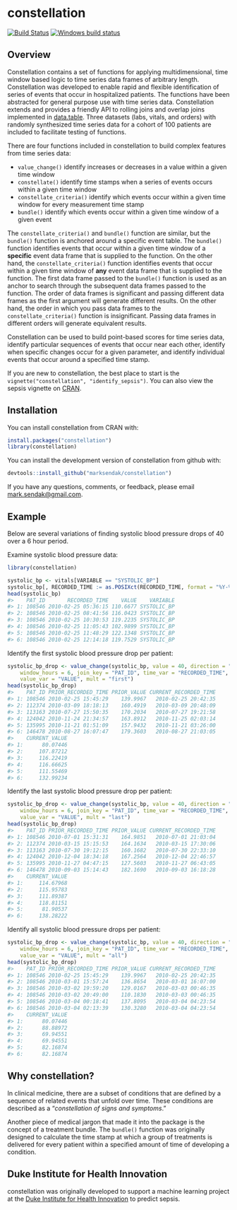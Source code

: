 
<!-- README.md is generated from README.Rmd. Please edit that file -->

# constellation

[![Build
Status](https://travis-ci.org/marksendak/constellation.svg?branch=master)](https://travis-ci.org/marksendak/constellation)
[![Windows build
status](https://ci.appveyor.com/api/projects/status/github/marksendak/constellation?branch=master&svg=true)](https://ci.appveyor.com/project/marksendak/constellation)

## Overview

Constellation contains a set of functions for applying multidimensional,
time window based logic to time series data frames of arbitrary length.
Constellation was developed to enable rapid and flexible identification
of series of events that occur in hospitalized patients. The functions
have been abstracted for general purpose use with time series data.
Constellation extends and provides a friendly API to rolling joins and
overlap joins implemented in
[data.table](https://CRAN.R-project.org/package=data.table). Three
datasets (labs, vitals, and orders) with randomly synthesized time
series data for a cohort of 100 patients are included to facilitate
testing of functions.

There are four functions included in constellation to build complex
features from time series data:

  - `value_change()` identify increases or decreases in a value within a
    given time window
  - `constellate()` identify time stamps when a series of events occurs
    within a given time window
  - `constellate_criteria()` identify which events occur within a given
    time window for every measurement time stamp
  - `bundle()` identify which events occur within a given time window of
    a given event

The `constellate_criteria()` and `bundle()` function are similar, but
the `bundle()` function is anchored around a specific event table. The
`bundle()` function identifies events that occur within a given time
window of a **specific** event data frame that is supplied to the
function. On the other hand, the `constellate_criteria()` function
identifies events that occur within a given time window of **any** event
data frame that is supplied to the function. The first data frame passed
to the `bundle()` function is used as an anchor to search through the
subsequent data frames passed to the function. The order of data frames
is significant and passing different data frames as the first argument
will generate different results. On the other hand, the order in which
you pass data frames to the `constellate_criteria()` function is
insignificant. Passing data frames in different orders will generate
equivalent results.

Constellation can be used to build point-based scores for time series
data, identify particular sequences of events that occur near each
other, identify when specific changes occur for a given parameter, and
identify individual events that occur around a specified time stamp.

If you are new to constellation, the best place to start is the
`vignette("constellation", "identify_sepsis")`. You can also view the
sepsis vignette on
[CRAN](https://cran.r-project.org/package=constellation/vignettes/identify_sepsis.html).

## Installation

You can install constellation from CRAN with:

``` r
install.packages("constellation")
library(constellation)
```

You can install the development version of constellation from github
with:

``` r
devtools::install_github("marksendak/constellation")
```

If you have any questions, comments, or feedback, please email
<mark.sendak@gmail.com>.

## Example

Below are several variations of finding systolic blood pressure drops of
40 over a 6 hour period.

Examine systolic blood pressure data:

``` r
library(constellation)

systolic_bp <- vitals[VARIABLE == "SYSTOLIC_BP"]
systolic_bp[, RECORDED_TIME := as.POSIXct(RECORDED_TIME, format = "%Y-%m-%dT%H:%M:%SZ", tz = "UTC")]
head(systolic_bp)
#>    PAT_ID       RECORDED_TIME    VALUE    VARIABLE
#> 1: 108546 2010-02-25 05:36:15 110.6677 SYSTOLIC_BP
#> 2: 108546 2010-02-25 08:41:56 116.0423 SYSTOLIC_BP
#> 3: 108546 2010-02-25 10:30:53 119.2235 SYSTOLIC_BP
#> 4: 108546 2010-02-25 11:05:43 102.9899 SYSTOLIC_BP
#> 5: 108546 2010-02-25 11:48:29 122.1348 SYSTOLIC_BP
#> 6: 108546 2010-02-25 12:14:18 119.7529 SYSTOLIC_BP
```

Identify the first systolic blood pressure drop per
patient:

``` r
systolic_bp_drop <- value_change(systolic_bp, value = 40, direction = "down",
    window_hours = 6, join_key = "PAT_ID", time_var = "RECORDED_TIME", 
    value_var = "VALUE", mult = "first")
head(systolic_bp_drop)
#>    PAT_ID PRIOR_RECORDED_TIME PRIOR_VALUE CURRENT_RECORDED_TIME
#> 1: 108546 2010-02-25 15:45:29    139.9967   2010-02-25 20:42:35
#> 2: 112374 2010-03-09 18:18:13    160.4919   2010-03-09 20:48:09
#> 3: 113163 2010-07-27 15:50:35    170.2034   2010-07-27 19:21:58
#> 4: 124042 2010-11-24 21:34:57    163.8912   2010-11-25 02:03:14
#> 5: 135995 2010-11-21 01:51:09    157.9432   2010-11-21 03:26:00
#> 6: 146478 2010-08-27 16:07:47    179.3603   2010-08-27 21:03:05
#>    CURRENT_VALUE
#> 1:      80.07446
#> 2:     107.87212
#> 3:     116.22419
#> 4:     116.66625
#> 5:     111.55469
#> 6:     132.99234
```

Identify the last systolic blood pressure drop per
patient:

``` r
systolic_bp_drop <- value_change(systolic_bp, value = 40, direction = "down",
    window_hours = 6, join_key = "PAT_ID", time_var = "RECORDED_TIME", 
    value_var = "VALUE", mult = "last")
head(systolic_bp_drop)
#>    PAT_ID PRIOR_RECORDED_TIME PRIOR_VALUE CURRENT_RECORDED_TIME
#> 1: 108546 2010-07-01 15:31:31    164.9851   2010-07-01 21:03:04
#> 2: 112374 2010-03-15 15:15:53    164.1634   2010-03-15 17:30:06
#> 3: 113163 2010-07-30 19:12:15    160.1682   2010-07-30 22:33:10
#> 4: 124042 2010-12-04 18:34:18    167.2564   2010-12-04 22:46:57
#> 5: 135995 2010-11-27 04:47:15    127.5603   2010-11-27 06:43:05
#> 6: 146478 2010-09-03 15:14:43    182.1690   2010-09-03 16:18:28
#>    CURRENT_VALUE
#> 1:     114.67968
#> 2:     115.95783
#> 3:     111.89387
#> 4:     118.81151
#> 5:      81.90537
#> 6:     138.28222
```

Identify all systolic blood pressure drops per
patient:

``` r
systolic_bp_drop <- value_change(systolic_bp, value = 40, direction = "down",
    window_hours = 6, join_key = "PAT_ID", time_var = "RECORDED_TIME", 
    value_var = "VALUE", mult = "all")
head(systolic_bp_drop)
#>    PAT_ID PRIOR_RECORDED_TIME PRIOR_VALUE CURRENT_RECORDED_TIME
#> 1: 108546 2010-02-25 15:45:29    139.9967   2010-02-25 20:42:35
#> 2: 108546 2010-03-01 15:57:24    136.8654   2010-03-01 16:07:00
#> 3: 108546 2010-03-02 19:59:20    129.0167   2010-03-03 00:46:35
#> 4: 108546 2010-03-02 20:49:00    110.1830   2010-03-03 00:46:35
#> 5: 108546 2010-03-04 00:18:41    137.8095   2010-03-04 04:23:54
#> 6: 108546 2010-03-04 02:13:39    130.3280   2010-03-04 04:23:54
#>    CURRENT_VALUE
#> 1:      80.07446
#> 2:      88.88972
#> 3:      69.94551
#> 4:      69.94551
#> 5:      82.16874
#> 6:      82.16874
```

## Why constellation?

In clinical medicine, there are a subset of conditions that are defined
by a sequence of related events that unfold over time. These conditions
are described as a “*constellation of signs and symptoms*.”

Another piece of medical jargon that made it into the package is the
concept of a treatment bundle. The `bundle()` function was originally
designed to calculate the time stamp at which a group of treatments is
delivered for every patient within a specified amount of time of
developing a condition.

## Duke Institute for Health Innovation

constellation was originally developed to support a machine learning
project at the [Duke Institute for Health
Innovation](http://www.dihi.org/) to predict sepsis.
